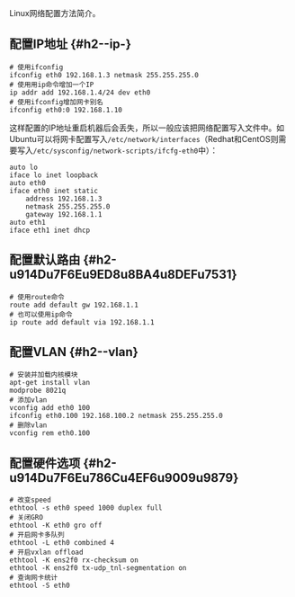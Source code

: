 Linux网络配置方法简介。

## 配置IP地址 {#h2--ip-}

```
# 使用ifconfig
ifconfig eth0 192.168.1.3 netmask 255.255.255.0
# 使用用ip命令增加一个IP
ip addr add 192.168.1.4/24 dev eth0
# 使用ifconfig增加网卡别名
ifconfig eth0:0 192.168.1.10
```

这样配置的IP地址重启机器后会丢失，所以一般应该把网络配置写入文件中。如Ubuntu可以将网卡配置写入`/etc/network/interfaces`（Redhat和CentOS则需要写入`/etc/sysconfig/network-scripts/ifcfg-eth0`中）：

```
auto lo
iface lo inet loopback
auto eth0
iface eth0 inet static
    address 192.168.1.3
    netmask 255.255.255.0
    gateway 192.168.1.1
auto eth1
iface eth1 inet dhcp
```

## 配置默认路由 {#h2-u914Du7F6Eu9ED8u8BA4u8DEFu7531}

```
# 使用route命令
route add default gw 192.168.1.1
# 也可以使用ip命令
ip route add default via 192.168.1.1
```

## 配置VLAN {#h2--vlan}

```
# 安装并加载内核模块
apt-get install vlan
modprobe 8021q
# 添加vlan
vconfig add eth0 100
ifconfig eth0.100 192.168.100.2 netmask 255.255.255.0
# 删除vlan
vconfig rem eth0.100
```

## 配置硬件选项 {#h2-u914Du7F6Eu786Cu4EF6u9009u9879}

```
# 改变speed
ethtool -s eth0 speed 1000 duplex full
# 关闭GRO
ethtool -K eth0 gro off
# 开启网卡多队列
ethtool -L eth0 combined 4
# 开启vxlan offload
ethtool -K ens2f0 rx-checksum on
ethtool -K ens2f0 tx-udp_tnl-segmentation on
# 查询网卡统计
ethtool -S eth0
```



